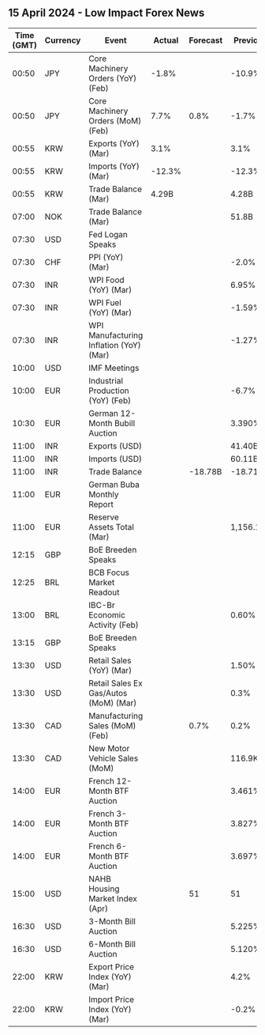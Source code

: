 ## 15 April 2024 - Low Impact Forex News

| Time (GMT) | Currency | Event | Actual | Forecast | Previous |
|------|----------|-------|--------|----------|----------|
| 00:50 | JPY | Core Machinery Orders (YoY) (Feb) | -1.8% |  | -10.9% |
| 00:50 | JPY | Core Machinery Orders (MoM) (Feb) | 7.7% | 0.8% | -1.7% |
| 00:55 | KRW | Exports (YoY) (Mar) | 3.1% |  | 3.1% |
| 00:55 | KRW | Imports (YoY) (Mar) | -12.3% |  | -12.3% |
| 00:55 | KRW | Trade Balance (Mar) | 4.29B |  | 4.28B |
| 07:00 | NOK | Trade Balance (Mar) |  |  | 51.8B |
| 07:30 | USD | Fed Logan Speaks |  |  |  |
| 07:30 | CHF | PPI (YoY) (Mar) |  |  | -2.0% |
| 07:30 | INR | WPI Food (YoY) (Mar) |  |  | 6.95% |
| 07:30 | INR | WPI Fuel (YoY) (Mar) |  |  | -1.59% |
| 07:30 | INR | WPI Manufacturing Inflation (YoY) (Mar) |  |  | -1.27% |
| 10:00 | USD | IMF Meetings |  |  |  |
| 10:00 | EUR | Industrial Production (YoY) (Feb) |  |  | -6.7% |
| 10:30 | EUR | German 12-Month Bubill Auction |  |  | 3.390% |
| 11:00 | INR | Exports (USD) |  |  | 41.40B |
| 11:00 | INR | Imports (USD) |  |  | 60.11B |
| 11:00 | INR | Trade Balance |  | -18.78B | -18.71B |
| 11:00 | EUR | German Buba Monthly Report |  |  |  |
| 11:00 | EUR | Reserve Assets Total (Mar) |  |  | 1,156.11B |
| 12:15 | GBP | BoE Breeden Speaks |  |  |  |
| 12:25 | BRL | BCB Focus Market Readout |  |  |  |
| 13:00 | BRL | IBC-Br Economic Activity (Feb) |  |  | 0.60% |
| 13:15 | GBP | BoE Breeden Speaks |  |  |  |
| 13:30 | USD | Retail Sales (YoY) (Mar) |  |  | 1.50% |
| 13:30 | USD | Retail Sales Ex Gas/Autos (MoM) (Mar) |  |  | 0.3% |
| 13:30 | CAD | Manufacturing Sales (MoM) (Feb) |  | 0.7% | 0.2% |
| 13:30 | CAD | New Motor Vehicle Sales (MoM) |  |  | 116.9K |
| 14:00 | EUR | French 12-Month BTF Auction |  |  | 3.461% |
| 14:00 | EUR | French 3-Month BTF Auction |  |  | 3.827% |
| 14:00 | EUR | French 6-Month BTF Auction |  |  | 3.697% |
| 15:00 | USD | NAHB Housing Market Index (Apr) |  | 51 | 51 |
| 16:30 | USD | 3-Month Bill Auction |  |  | 5.225% |
| 16:30 | USD | 6-Month Bill Auction |  |  | 5.120% |
| 22:00 | KRW | Export Price Index (YoY) (Mar) |  |  | 4.2% |
| 22:00 | KRW | Import Price Index (YoY) (Mar) |  |  | -0.2% |
